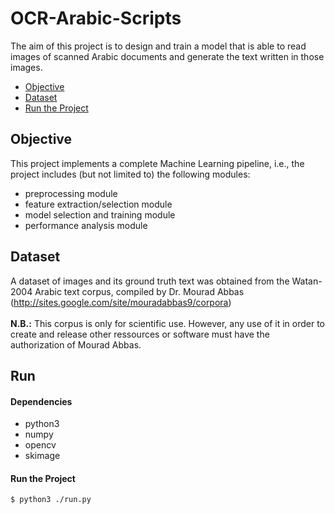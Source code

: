 # OCR-Arabic-Scripts
The aim of this project is to design and train a model that is able to read images of scanned Arabic documents and generate the text written in those images.
* [Objective](#Objective)
* [Dataset](#Dataset)
* [Run the Project](#Run)

## Objective
This project implements a complete Machine Learning pipeline, i.e., the project includes (but not limited to) the following modules:
* preprocessing module
* feature extraction/selection module
* model selection and training module
* performance analysis module


## Dataset
A dataset of images and its ground truth text was obtained from the Watan-2004 Arabic text corpus, compiled by Dr. Mourad Abbas (http://sites.google.com/site/mouradabbas9/corpora) <br/><br/>
**N.B.:** This corpus is only for scientific use. However, any use of it in order to create and release other ressources or software must have the authorization of Mourad Abbas.<br/>

## Run
#### Dependencies
- python3
- numpy
- opencv
- skimage

#### Run the Project
`$ python3 ./run.py`

